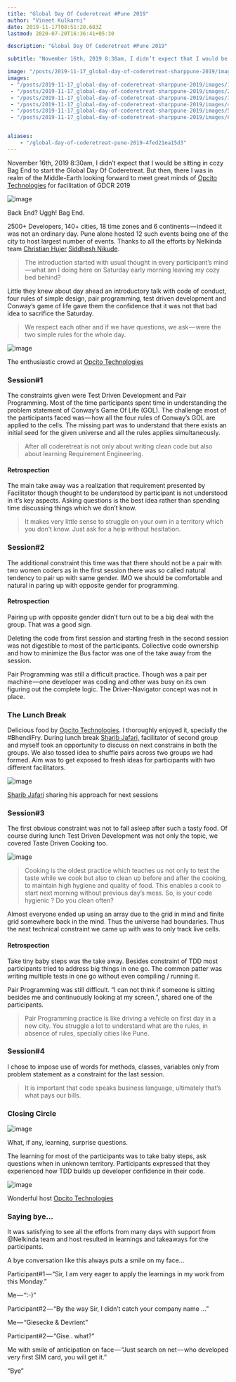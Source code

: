 ```yaml
---
title: "Global Day Of Coderetreat #Pune 2019"
author: "Vineet Kulkarni"
date: 2019-11-17T08:51:20.683Z
lastmod: 2020-07-20T16:36:41+05:30

description: "Global Day Of Coderetreat #Pune 2019"

subtitle: "November 16th, 2019 8:30am, I didn’t expect that I would be sitting in cozy Bag End to start the Global Day Of Coderetreat. But then…"

image: "/posts/2019-11-17_global-day-of-coderetreat-sharppune-2019/images/2.png" 
images:
 - "/posts/2019-11-17_global-day-of-coderetreat-sharppune-2019/images/1.png" 
 - "/posts/2019-11-17_global-day-of-coderetreat-sharppune-2019/images/2.png" 
 - "/posts/2019-11-17_global-day-of-coderetreat-sharppune-2019/images/3.jpeg" 
 - "/posts/2019-11-17_global-day-of-coderetreat-sharppune-2019/images/4.jpeg" 
 - "/posts/2019-11-17_global-day-of-coderetreat-sharppune-2019/images/5.jpeg" 
 - "/posts/2019-11-17_global-day-of-coderetreat-sharppune-2019/images/6.jpeg" 


aliases:
    - "/global-day-of-coderetreat-pune-2019-4fed21ea15d3"
---
```


November 16th, 2019 8:30am, I didn’t expect that I would be sitting in cozy Bag End to start the Global Day Of Coderetreat. But then, there I was in realm of the Middle-Earth looking forward to meet great minds of [Opcito Technologies](https://medium.com/u/3bff8b2b712a) for facilitation of GDCR 2019




![image](/posts/2019-11-17_global-day-of-coderetreat-sharppune-2019/images/1.png)

Back End? Uggh! Bag End.



2500+ Developers, 140+ cities, 18 time zones and 6 continents — indeed it was not an ordinary day. Pune alone hosted 12 such events being one of the city to host largest number of events. Thanks to all the efforts by Nelkinda team [Christian Hujer](https://medium.com/u/a8b19dfe0303) [Siddhesh Nikude](https://medium.com/u/84f2e7432059).
> The introduction started with usual thought in every participant’s mind — what am I doing here on Saturday early morning leaving my cozy bed behind?

Little they knew about day ahead an introductory talk with code of conduct, four rules of simple design, pair programming, test driven development and Conway’s game of life gave them the confidence that it was not that bad idea to sacrifice the Saturday.
> We respect each other and if we have questions, we ask — were the two simple rules for the whole day.



![image](/posts/2019-11-17_global-day-of-coderetreat-sharppune-2019/images/2.png)

The enthusiastic crowd at [Opcito Technologies](https://medium.com/u/3bff8b2b712a)



### Session#1

The constraints given were Test Driven Development and Pair Programming. Most of the time participants spent time in understanding the problem statement of Conway’s Game Of Life (GOL). The challenge most of the participants faced was — how all the four rules of Conway’s GOL are applied to the cells. The missing part was to understand that there exists an initial seed for the given universe and all the rules applies simultaneously.
> After all coderetreat is not only about writing clean code but also about learning Requirement Engineering.

#### Retrospection

The main take away was a realization that requirement presented by Facilitator though thought to be understood by participant is not understood in it’s key aspects. Asking questions is the best idea rather than spending time discussing things which we don’t know.
> It makes very little sense to struggle on your own in a territory which you don’t know. Just ask for a help without hesitation.

### Session#2

The additional constraint this time was that there should not be a pair with two women coders as in the first session there was so called natural tendency to pair up with same gender. IMO we should be comfortable and natural in paring up with opposite gender for programming.

#### Retrospection

Pairing up with opposite gender didn’t turn out to be a big deal with the group. That was a good sign.

Deleting the code from first session and starting fresh in the second session was not digestible to most of the participants. Collective code ownership and how to minimize the Bus factor was one of the take away from the session.

Pair Programming was still a difficult practice. Though was a pair per machine — one developer was coding and other was busy on its own figuring out the complete logic. The Driver-Navigator concept was not in place.

### The Lunch Break

Delicious food by [Opcito Technologies](https://medium.com/u/3bff8b2b712a). I thoroughly enjoyed it, specially the #BhendiFry. During lunch break [Sharib Jafari,](https://medium.com/u/47703c4da826) facilitator of second group and myself took an opportunity to discuss on next constrains in both the groups. We also tossed idea to shuffle pairs across two groups we had formed. Aim was to get exposed to fresh ideas for participants with two different facilitators.




![image](/posts/2019-11-17_global-day-of-coderetreat-sharppune-2019/images/3.jpeg)

[Sharib Jafari](https://medium.com/u/3c3d185a6a8b) sharing his approach for next sessions



### Session#3

The first obvious constraint was not to fall asleep after such a tasty food. Of course during lunch Test Driven Development was not only the topic, we covered Taste Driven Cooking too.




![image](/posts/2019-11-17_global-day-of-coderetreat-sharppune-2019/images/4.jpeg)

> Cooking is the oldest practice which teaches us not only to test the taste while we cook but also to clean up before and after the cooking, to maintain high hygiene and quality of food. This enables a cook to start next morning without previous day’s mess. So, is your code hygienic ? Do you clean often?

Almost everyone ended up using an array due to the grid in mind and finite grid somewhere back in the mind. Thus the universe had boundaries. Thus the next technical constraint we came up with was to only track live cells.

#### Retrospection

Take tiny baby steps was the take away. Besides constraint of TDD most participants tried to address big things in one go. The common patter was writing multiple tests in one go without even compiling / running it.

Pair Programming was still difficult. “I can not think if someone is sitting besides me and continuously looking at my screen.”, shared one of the participants.
> Pair Programming practice is like driving a vehicle on first day in a new city. You struggle a lot to understand what are the rules, in absence of rules, specially cities like Pune.

### Session#4

I chose to impose use of words for methods, classes, variables only from problem statement as a constraint for the last session.
> It is important that code speaks business language, ultimately that’s what pays our bills.

### Closing Circle




![image](/posts/2019-11-17_global-day-of-coderetreat-sharppune-2019/images/5.jpeg)

What, if any, learning, surprise questions.



The learning for most of the participants was to take baby steps, ask questions when in unknown territory. Participants expressed that they experienced how TDD builds up developer confidence in their code.




![image](/posts/2019-11-17_global-day-of-coderetreat-sharppune-2019/images/6.jpeg)

Wonderful host [Opcito Technologies](https://medium.com/u/3bff8b2b712a)



### Saying bye…

It was satisfying to see all the efforts from many days with support from @Nelkinda team and host resulted in learnings and takeaways for the participants.

A bye conversation like this always puts a smile on my face…

Participant#1 — “Sir, I am very eager to apply the learnings in my work from this Monday.”

Me — “:-)”

Participant#2 — “By the way Sir, I didn’t catch your company name …”

Me — “Giesecke &amp; Devrient”

Participant#2 — “Gise.. what?”

Me with smile of anticipation on face — “Just search on net — who developed very first SIM card, you will get it.”

“Bye”

